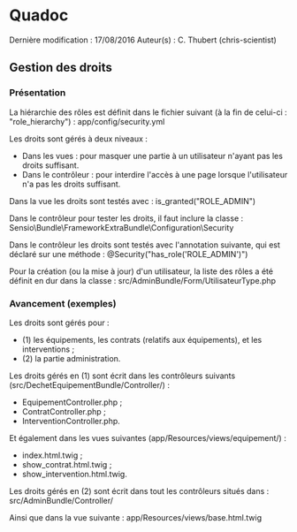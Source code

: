 
# Quadoc

Dernière modification : 17/08/2016
Auteur(s) : C. Thubert (chris-scientist)

## Gestion des droits

### Présentation

La hiérarchie des rôles est définit dans le fichier suivant (à la fin de celui-ci : "role_hierarchy") : 
app/config/security.yml

Les droits sont gérés à deux niveaux :
- Dans les vues : pour masquer une partie à un utilisateur n'ayant pas les droits suffisant.
- Dans le contrôleur : pour interdire l'accès à une page lorsque l'utilisateur n'a pas les droits suffisant.

Dans la vue les droits sont testés avec :
is_granted("ROLE_ADMIN")

Dans le contrôleur pour tester les droits, il faut inclure la classe :
Sensio\Bundle\FrameworkExtraBundle\Configuration\Security

Dans le contrôleur les droits sont testés avec l'annotation suivante, qui est déclaré sur une méthode :
@Security("has_role('ROLE_ADMIN')")

Pour la création (ou la mise à jour) d'un utilisateur, la liste des rôles a été définit en dur dans la classe :
src/AdminBundle/Form/UtilisateurType.php

### Avancement (exemples)

Les droits sont gérés pour :
- (1) les équipements, les contrats (relatifs aux équipements), et les interventions ;
- (2) la partie administration.

Les droits gérés en (1) sont écrit dans les contrôleurs suivants (src/DechetEquipementBundle/Controller/) :
- EquipementController.php ;
- ContratController.php ;
- InterventionController.php.

Et également dans les vues suivantes (app/Resources/views/equipement/) :
- index.html.twig ;
- show_contrat.html.twig ;
- show_intervention.html.twig.

Les droits gérés en (2) sont écrit dans tout les contrôleurs situés dans :
src/AdminBundle/Controller/

Ainsi que dans la vue suivante :
app/Resources/views/base.html.twig
